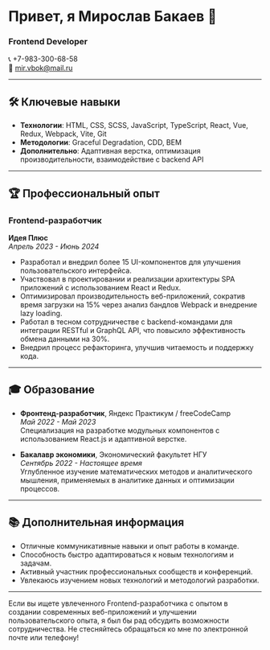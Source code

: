 # Привет, я Мирослав Бакаев 👋

### Frontend Developer

📞 +7-983-300-68-58  
📧 [mir.vbok@mail.ru](mailto:mir.vbok@mail.ru)  

---

## 🛠️ Ключевые навыки

- **Технологии**: HTML, CSS, SCSS, JavaScript, TypeScript, React, Vue, Redux, Webpack, Vite, Git
- **Методологии**: Graceful Degradation, CDD, BEM
- **Дополнительно**: Адаптивная верстка, оптимизация производительности, взаимодействие с backend API

---

## 🏆 Профессиональный опыт

### Frontend-разработчик
**Идея Плюс**  
*Апрель 2023 - Июнь 2024*

- Разработал и внедрил более 15 UI-компонентов для улучшения пользовательского интерфейса.
- Участвовал в проектировании и реализации архитектуры SPA приложений с использованием React и Redux.
- Оптимизировал производительность веб-приложений, сократив время загрузки на 15% через анализ бандлов Webpack и внедрение lazy loading.
- Работал в тесном сотрудничестве с backend-командами для интеграции RESTful и GraphQL API, что повысило эффективность обмена данными на 30%.
- Внедрил процесс рефакторинга, улучшив читаемость и поддержку кода.

---

## 🎓 Образование

- **Фронтенд-разработчик**, Яндекс Практикум / freeCodeCamp  
  *Май 2022 - Май 2023*  
  Специализация на разработке модульных компонентов с использованием React.js и адаптивной верстке.

- **Бакалавр экономики**, Экономический факультет НГУ  
  *Сентябрь 2022 - Настоящее время*  
  Углубленное изучение математических методов и аналитического мышления, применяемых в аналитике данных и оптимизации процессов.

---

## 📚 Дополнительная информация

- Отличные коммуникативные навыки и опыт работы в команде.
- Способность быстро адаптироваться к новым технологиям и задачам.
- Активный участник профессиональных сообществ и конференций.
- Увлекаюсь изучением новых технологий и методологий разработки.

---

Если вы ищете увлеченного Frontend-разработчика с опытом в создании современных веб-приложений и улучшении пользовательского опыта, я был бы рад обсудить возможности сотрудничества. Не стесняйтесь обращаться ко мне по электронной почте или телефону!

